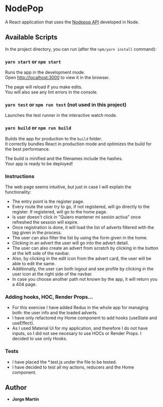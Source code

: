 # NodePop

A React application that uses the [Nodepop API](https://github.com/IsmaelB83/keepcoding-backend-node) developed in Node.

## Available Scripts

In the project directory, you can run (after the `npm/yarn install` command):

### `yarn start` or `npm start`

Runs the app in the development mode.<br />
Open [http://localhost:3000](http://localhost:3000) to view it in the browser.

The page will reload if you make edits.<br />
You will also see any lint errors in the console.

### `yarn test` or `npm run test` (not used in this project)

Launches the test runner in the interactive watch mode.<br />

### `yarn build` or `npm run build`

Builds the app for production to the `build` folder.<br />
It correctly bundles React in production mode and optimizes the build for the best performance.

The build is minified and the filenames include the hashes.<br />
Your app is ready to be deployed!

### Instructions

The web page seems intuitive, but just in case I will explain the functionality:

- The entry point is the register page.
- Every route the user try to go, if not registered, will go directly to the register. If registered, will go to the home page.
- Is user doesn't click in "Quiero mantener mi sesión activa" once refreshed the session will expire.
- Once registration is done, it will load the list of adverts filtered with the tag given in the process.
- The user can also filter the list by using the form given in the home.
- Clicking in an advert the user will go into the advert detail.
- The user can also create an advert from scratch by clicking in the button at the left side of the navbar.
- Also, by clicking in the edit icon from the advert card, the user will be able to edit the same.
- Additionally, the user can both logout and see profile by clicking in the user icon at the right side of the navbar.
- In case you choose another path not known by the app, it will return you a 404 page.

### Adding hooks, HOC, Render Props...

- For this exercise I have added Redux in the whole app for managing both: the user info and the loaded adverts.
- I have only refactored my Home component to add hooks (useState and useEffect).
- As I used Material Ui for my application, and therefore I do not have inputs, so I did not see necesary to use HOCs or Render Props. I decided to use only Hooks.

### Tests

- I have placed the \*.test.js under the file to be tested.
- I have decided to test all my actions, reducers and the Home component.

## Author

- **Jorge Martín**
